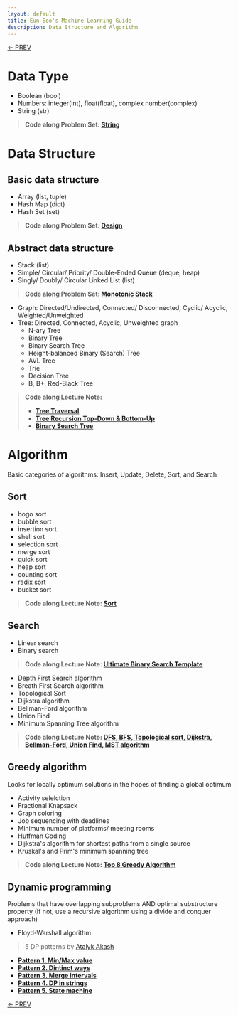 ```yaml
---
layout: default
title: Eun Soo's Machine Learning Guide
description: Data Structure and Algorithm
---
```


[<- PREV](../README.md)

# Data Type
- Boolean (bool)
- Numbers: integer(int), float(float), complex number(complex)
- String (str)

> **Code along Problem Set: [String](string.md)**

# Data Structure
## Basic data structure
- Array (list, tuple)
- Hash Map (dict)
- Hash Set (set)

> **Code along Problem Set: [Design](design.md)**

## Abstract data structure
- Stack (list)
- Simple/ Circular/ Priority/ Double-Ended Queue (deque, heap)
- Singly/ Doubly/ Circular Linked List (list)

> **Code along Problem Set: [Monotonic Stack](monotonic_stack.md)**

- Graph: Directed/Undirected, Connected/ Disconnected, Cyclic/ Acyclic, Weighted/Unweighted
- Tree: Directed, Connected, Acyclic, Unweighted graph
  - N-ary Tree
  - Binary Tree
  - Binary Search Tree
  - Height-balanced Binary (Search) Tree
  - AVL Tree  
  - Trie
  - Decision Tree
  - B, B+, Red-Black Tree
  
> **Code along Lecture Note:**
> - **[Tree Traversal](tree_traversal.md)**
> - **[Tree Recursion Top-Down & Bottom-Up](tree_recursion.md)**
> - **[Binary Search Tree](bst.md)**

# Algorithm
Basic categories of algorithms: Insert, Update, Delete, Sort, and Search

## Sort
- bogo sort
- bubble sort
- insertion sort
- shell sort
- selection sort
- merge sort
- quick sort
- heap sort
- counting sort
- radix sort
- bucket sort

> **Code along Lecture Note: [Sort](sort.md)**

## Search

- Linear search
- Binary search

> **Code along Lecture Note: [Ultimate Binary Search Template](binary_search.md)**

- Depth First Search algorithm 
- Breath First Search algorithm 
- Topological Sort
- Dijkstra algorithm 
- Bellman-Ford algorithm 
- Union Find 
- Minimum Spanning Tree algorithm


> **Code along Lecture Note: [DFS, BFS, Topological sort, Dijkstra, Bellman-Ford, Union Find, MST algorithm](search.md)**

## Greedy algorithm

Looks for locally optimum solutions in the hopes of finding a global optimum
- Activity selelction 
- Fractional Knapsack
- Graph coloring
- Job sequencing with deadlines
- Minimum number of platforms/ meeting rooms
- Huffman Coding
- Dijkstra's algorithm for shortest paths from a single source 
- Kruskal's and Prim's minimum spanning tree

> **Code along Lecture Note: [Top 8 Greedy Algorithm](greedy.md)**

## Dynamic programming
Problems that have overlapping subproblems AND optimal substructure property (If not, use a recursive algorithm using a divide and conquer approach)
- Floyd-Warshall algorithm

> 5 DP patterns by [Atalyk Akash](https://leetcode.com/discuss/general-discussion/458695/dynamic-programming-patterns)
- **[Pattern 1. Min/Max value](dp_pattern1.md)**
- **[Pattern 2. Dintinct ways](dp_pattern2.md)**
- **[Pattern 3. Merge intervals](dp_pattern3.md)**
- **[Pattern 4. DP in strings](dp_pattern4.md)**
- **[Pattern 5. State machine](dp_pattern5.md)**

[<- PREV](../README.md)
